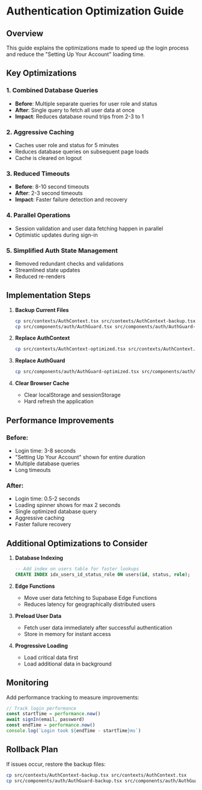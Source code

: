 # Authentication Optimization Guide

## Overview
This guide explains the optimizations made to speed up the login process and reduce the "Setting Up Your Account" loading time.

## Key Optimizations

### 1. **Combined Database Queries**
- **Before**: Multiple separate queries for user role and status
- **After**: Single query to fetch all user data at once
- **Impact**: Reduces database round trips from 2-3 to 1

### 2. **Aggressive Caching**
- Caches user role and status for 5 minutes
- Reduces database queries on subsequent page loads
- Cache is cleared on logout

### 3. **Reduced Timeouts**
- **Before**: 8-10 second timeouts
- **After**: 2-3 second timeouts
- **Impact**: Faster failure detection and recovery

### 4. **Parallel Operations**
- Session validation and user data fetching happen in parallel
- Optimistic updates during sign-in

### 5. **Simplified Auth State Management**
- Removed redundant checks and validations
- Streamlined state updates
- Reduced re-renders

## Implementation Steps

1. **Backup Current Files**
   ```bash
   cp src/contexts/AuthContext.tsx src/contexts/AuthContext-backup.tsx
   cp src/components/auth/AuthGuard.tsx src/components/auth/AuthGuard-backup.tsx
   ```

2. **Replace AuthContext**
   ```bash
   cp src/contexts/AuthContext-optimized.tsx src/contexts/AuthContext.tsx
   ```

3. **Replace AuthGuard**
   ```bash
   cp src/components/auth/AuthGuard-optimized.tsx src/components/auth/AuthGuard.tsx
   ```

4. **Clear Browser Cache**
   - Clear localStorage and sessionStorage
   - Hard refresh the application

## Performance Improvements

### Before:
- Login time: 3-8 seconds
- "Setting Up Your Account" shown for entire duration
- Multiple database queries
- Long timeouts

### After:
- Login time: 0.5-2 seconds
- Loading spinner shows for max 2 seconds
- Single optimized database query
- Aggressive caching
- Faster failure recovery

## Additional Optimizations to Consider

1. **Database Indexing**
   ```sql
   -- Add index on users table for faster lookups
   CREATE INDEX idx_users_id_status_role ON users(id, status, role);
   ```

2. **Edge Functions**
   - Move user data fetching to Supabase Edge Functions
   - Reduces latency for geographically distributed users

3. **Preload User Data**
   - Fetch user data immediately after successful authentication
   - Store in memory for instant access

4. **Progressive Loading**
   - Load critical data first
   - Load additional data in background

## Monitoring

Add performance tracking to measure improvements:

```typescript
// Track login performance
const startTime = performance.now()
await signIn(email, password)
const endTime = performance.now()
console.log(`Login took ${endTime - startTime}ms`)
```

## Rollback Plan

If issues occur, restore the backup files:
```bash
cp src/contexts/AuthContext-backup.tsx src/contexts/AuthContext.tsx
cp src/components/auth/AuthGuard-backup.tsx src/components/auth/AuthGuard.tsx
```